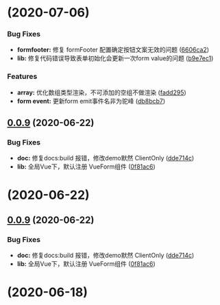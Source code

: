 # [](https://github.com/liujunchina/vue-json-schema-form/compare/v0.0.9...v) (2020-07-06)


### Bug Fixes

* **formfooter:** 修复 formFooter 配置确定按钮文案无效的问题 ([6606ca2](https://github.com/liujunchina/vue-json-schema-form/commit/6606ca2412cc830819067313aa82cf798b5a795c))
* **lib:** 修复代码错误导致表单初始化会更新一次form value的问题 ([b9e7ec1](https://github.com/liujunchina/vue-json-schema-form/commit/b9e7ec128ffe9ca508b3fc6ec5feaba7a6d38379))


### Features

* **array:** 优化数组类型渲染，不可添加的空组不做渲染 ([fadd295](https://github.com/liujunchina/vue-json-schema-form/commit/fadd29541ba6082b1635ca306fc8b31df6eca48b))
* **form event:** 更新form emit事件名非为驼峰 ([db8bcb7](https://github.com/liujunchina/vue-json-schema-form/commit/db8bcb77ae6021e7e0002ee4c3b159ee3b503725))



## [0.0.9](https://github.com/liujunchina/vue-json-schema-form/compare/v0.0.8...v0.0.9) (2020-06-22)


### Bug Fixes

* **doc:** 修复docs:build 报错，修改demo默然 ClientOnly ([dde714c](https://github.com/liujunchina/vue-json-schema-form/commit/dde714cfa90ed2514dc2efc6f1f9121f53b2880a))
* **lib:** 全局Vue下，默认注册 VueForm组件 ([0f81ac6](https://github.com/liujunchina/vue-json-schema-form/commit/0f81ac6a1ae957149c8f572b6bbb4cb17d329aff))



# [](https://github.com/liujunchina/vue-json-schema-form/compare/v0.0.9...v) (2020-06-22)



## [0.0.9](https://github.com/liujunchina/vue-json-schema-form/compare/v0.0.8...v0.0.9) (2020-06-22)


### Bug Fixes

* **doc:** 修复docs:build 报错，修改demo默然 ClientOnly ([dde714c](https://github.com/liujunchina/vue-json-schema-form/commit/dde714cfa90ed2514dc2efc6f1f9121f53b2880a))
* **lib:** 全局Vue下，默认注册 VueForm组件 ([0f81ac6](https://github.com/liujunchina/vue-json-schema-form/commit/0f81ac6a1ae957149c8f572b6bbb4cb17d329aff))



#  (2020-06-18)



